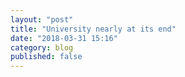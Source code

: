 ```yaml
---
layout: "post"
title: "University nearly at its end"
date: "2018-03-31 15:16"
category: blog
published: false
---
```

